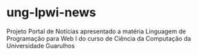 # ung-lpwi-news
Projeto Portal de Notícias apresentado a matéria Linguagem de Programação para Web I do curso de Ciência da Computação da Universidade Guarulhos
